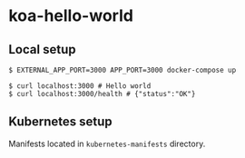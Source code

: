 # koa-hello-world

## Local setup
```shell
$ EXTERNAL_APP_PORT=3000 APP_PORT=3000 docker-compose up
```

```shell
$ curl localhost:3000 # Hello world
$ curl localhost:3000/health # {"status":"OK"}
```

## Kubernetes setup

Manifests located in `kubernetes-manifests` directory.
